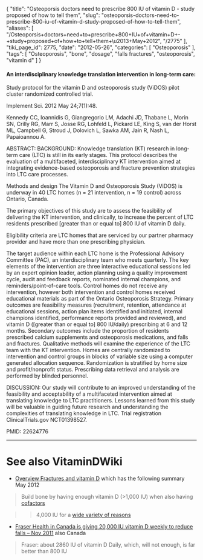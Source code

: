 {
    "title": "Osteoporsis doctors need to prescribe 800 IU of vitamin D - study proposed of how to tell them",
    "slug": "osteoporsis-doctors-need-to-prescribe-800-iu-of-vitamin-d-study-proposed-of-how-to-tell-them",
    "aliases": [
        "/Osteoporsis+doctors+need+to+prescribe+800+IU+of+vitamin+D+-+study+proposed+of+how+to+tell+them+\u2013+May+2012",
        "/2775"
    ],
    "tiki_page_id": 2775,
    "date": "2012-05-26",
    "categories": [
        "Osteoporosis"
    ],
    "tags": [
        "Osteoporosis",
        "bone",
        "dosage",
        "falls fractures",
        "osteoporosis",
        "vitamin d"
    ]
}


#### An interdisciplinary knowledge translation intervention in long-term care:   
Study protocol for the vitamin D and osteoporosis study (ViDOS) pilot cluster randomized controlled trial.

Implement Sci. 2012 May 24;7(1):48.

Kennedy CC, Ioannidis G, Giangregorio LM, Adachi JD, Thabane L, Morin SN, Crilly RG, Marr S, Josse RG, Lohfeld L, Pickard LE, King S, van der Horst ML, Campbell G, Stroud J, Dolovich L, Sawka AM, Jain R, Nash L, Papaioannou A.

ABSTRACT: BACKGROUND: Knowledge translation (KT) research in long-term care (LTC) is still in its early stages. This protocol describes the evaluation of a multifaceted, interdisciplinary KT intervention aimed at integrating evidence-based osteoporosis and fracture prevention strategies into LTC care processes. 

Methods and design The Vitamin D and Osteoporosis Study (ViDOS) is underway in 40 LTC homes (n = 21 intervention, n = 19 control) across Ontario, Canada. 

The primary objectives of this study are to assess the feasibility of delivering the KT intervention, and clinically, to increase the percent of LTC residents prescribed <span>[greater than or equal to]</span> 800 IU of vitamin D daily. 

Eligibility criteria are LTC homes that are serviced by our partner pharmacy provider and have more than one prescribing physician. 

The target audience within each LTC home is the Professional Advisory Committee (PAC), an interdisciplinary team who meets quarterly. The key elements of the intervention are three interactive educational sessions led by an expert opinion leader, action planning using a quality improvement cycle, audit and feedback reports, nominated internal champions, and reminders/point-of-care tools. Control homes do not receive any intervention, however both intervention and control homes received educational materials as part of the Ontario Osteoporosis Strategy. Primary outcomes are feasibility measures (recruitment, retention, attendance at educational sessions, action plan items identified and initiated, internal champions identified, performance reports provided and reviewed), and vitamin D (<span>[greater than or equal to]</span> 800 IU/daily) prescribing at 6 and 12 months. Secondary outcomes include the proportion of residents prescribed calcium supplements and osteoporosis medications, and falls and fractures. Qualitative methods will examine the experience of the LTC team with the KT intervention. Homes are centrally randomized to intervention and control groups in blocks of variable size using a computer generated allocation sequence. Randomization is stratified by home size and profit/nonprofit status. Prescribing data retrieval and analysis are performed by blinded personnel. 

DISCUSSION: Our study will contribute to an improved understanding of the feasibility and acceptability of a multifaceted intervention aimed at translating knowledge to LTC practitioners. Lessons learned from this study will be valuable in guiding future research and understanding the complexities of translating knowledge in LTC. Trial registration ClinicalTrials.gov NCT01398527.

PMID: 22624776

---

# See also VitaminDWiki

* [Overview Fractures and vitamin D](/posts/overview-fractures-and-vitamin-d) which has the following summary May 2012

> Build bone by having enough vitamin D (>1,000 IU) when also having [cofactors](/tags/cofactors.html)

> >4,000 IU for a [wide variety of reasons](/tags/wide-variety-of-reasons.html)

* [Fraser Health in Canada is giving 20,000 IU vitamin D weekly to reduce falls – Nov 2011](/tags/fraser-health-in-canada-is-giving-20000-iu-vitamin-d-weekly-to-reduce-falls-nov-2011.html) also Canada

> Fraser: about 2860 IU of vitamin D Daily, which, will not enough, is far better than 800 IU